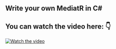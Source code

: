 ## Write your own MediatR in C#

## You can watch the video here: 👇
[![Watch the video](https://img.youtube.com/vi/qWacutAW3e8/hqdefault.jpg)](https://youtu.be/qWacutAW3e8)
